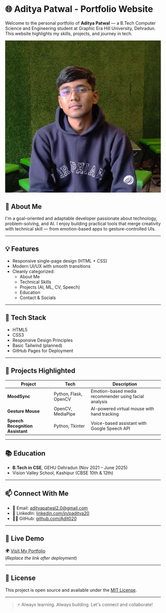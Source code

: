 # 🌐 Aditya Patwal - Portfolio Website

Welcome to the personal portfolio of **Aditya Patwal** — a B.Tech Computer Science and Engineering student at Graphic Era Hill University, Dehradun. This website highlights my skills, projects, and journey in tech.

![Preview](images/me.jpg)

## 🚀 About Me

I'm a goal-oriented and adaptable developer passionate about technology, problem-solving, and AI. I enjoy building practical tools that merge creativity with technical skill — from emotion-based apps to gesture-controlled UIs.

---

## 💡 Features

- Responsive single-page design (HTML + CSS)
- Modern UI/UX with smooth transitions
- Cleanly categorized:
  - About Me
  - Technical Skills
  - Projects (AI, ML, CV, Speech)
  - Education
  - Contact & Socials

---

## 🔨 Tech Stack

- HTML5
- CSS3
- Responsive Design Principles
- Basic Tailwind (planned)
- GitHub Pages for Deployment

---

## 🧠 Projects Highlighted

| Project | Tech | Description |
|--------|------|-------------|
| **MoodSync** | Python, Flask, OpenCV | Emotion-based media recommender using facial analysis |
| **Gesture Mouse** | OpenCV, MediaPipe | AI-powered virtual mouse with hand tracking |
| **Speech Recognition Assistant** | Python, Tkinter | Voice-based assistant with Google Speech API |

---

## 📚 Education

- **B.Tech in CSE**, GEHU Dehradun (Nov 2021 – June 2025)
- Vision Valley School, Kashipur (CBSE 10th & 12th)

---

## 📫 Connect With Me

- 📧 Email: [adityapatwal2.0@gmail.com](mailto:adityapatwal2.0@gmail.com)
- 🔗 LinkedIn: [linkedin.com/in/paditya20](https://linkedin.com/in/paditya20)
- 🧑‍💻 GitHub: [github.com/Adit020](https://github.com/Adit020)

---

## 🔗 Live Demo

🌍 [Visit My Portfolio](https://<your-github-username>.github.io/<repo-name>)  
(*Replace the link after deployment*)

---

## 📌 License

This project is open source and available under the [MIT License](LICENSE).

---

> ⚡ Always learning. Always building. Let's connect and collaborate!
